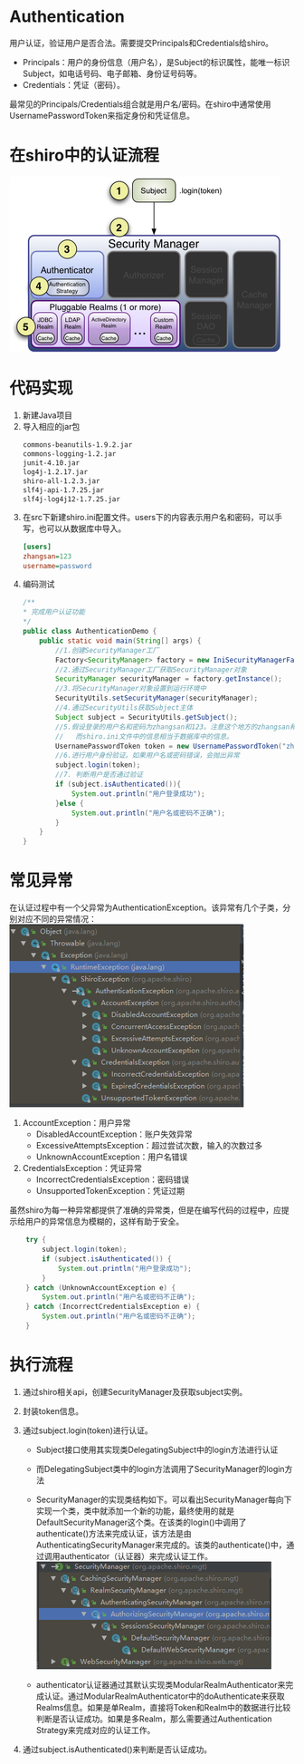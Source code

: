 # Authentication
用户认证，验证用户是否合法。需要提交Principals和Credentials给shiro。
* Principals：用户的身份信息（用户名），是Subject的标识属性，能唯一标识Subject，如电话号码、电子邮箱、身份证号码等。
* Credentials：凭证（密码）。

最常见的Principals/Credentials组合就是用户名/密码。在shiro中通常使用UsernamePasswordToken来指定身份和凭证信息。

# 在shiro中的认证流程
<img src=img/认证策略.png><br>


# 代码实现
1. 新建Java项目
2. 导入相应的jar包
    ```
    commons-beanutils-1.9.2.jar
    commons-logging-1.2.jar
    junit-4.10.jar
    log4j-1.2.17.jar
    shiro-all-1.2.3.jar
    slf4j-api-1.7.25.jar
    slf4j-log4j12-1.7.25.jar
    ```
3. 在src下新建shiro.ini配置文件。users下的内容表示用户名和密码，可以手写，也可以从数据库中导入。
    ```ini
    [users]
    zhangsan=123
    username=password
    ```
4. 编码测试
    ```java
    /**
    * 完成用户认证功能
    */
    public class AuthenticationDemo {
        public static void main(String[] args) {
            //1.创建SecurityManager工厂
            Factory<SecurityManager> factory = new IniSecurityManagerFactory("classpath:shiro.ini");
            //2.通过SecurityManager工厂获取SecurityManager对象
            SecurityManager securityManager = factory.getInstance();
            //3.将SecurityManager对象设置到运行环境中
            SecurityUtils.setSecurityManager(securityManager);
            //4.通过SecurityUtils获取Subject主体
            Subject subject = SecurityUtils.getSubject();
            //5.假设登录的用户名和密码为zhangsan和123。注意这个地方的zhangsan和123表示用户登录时的信息
            //   而shiro.ini文件中的信息相当于数据库中的信息。
            UsernamePasswordToken token = new UsernamePasswordToken("zhangsan","123");
            //6.进行用户身份验证。如果用户名或密码错误，会抛出异常
            subject.login(token);
            //7. 判断用户是否通过验证
            if (subject.isAuthenticated()){
                System.out.println("用户登录成功");
            }else {
                System.out.println("用户名或密码不正确");
            }
        }
    }

    ```

# 常见异常
在认证过程中有一个父异常为AuthenticationException。该异常有几个子类，分别对应不同的异常情况：
<br><img src=img/认证时的异常.png>
1. AccountException：用户异常
    * DisabledAccountException：账户失效异常
    * ExcessiveAttemptsException：超过尝试次数，输入的次数过多
    * UnknownAccountException：用户名错误
2. CredentialsException：凭证异常
    * IncorrectCredentialsException：密码错误
    * UnsupportedTokenException：凭证过期

虽然shiro为每一种异常都提供了准确的异常类，但是在编写代码的过程中，应提示给用户的异常信息为模糊的，这样有助于安全。
```java
    try {
        subject.login(token);
        if (subject.isAuthenticated()) {
            System.out.println("用户登录成功");
        }
    } catch (UnknownAccountException e) {
        System.out.println("用户名或密码不正确");
    } catch (IncorrectCredentialsException e) {
        System.out.println("用户名或密码不正确");
    }
```

# 执行流程
1. 通过shiro相关api，创建SecurityManager及获取subject实例。

2. 封装token信息。
3. 通过subject.login(token)进行认证。
    * Subject接口使用其实现类DelegatingSubject中的login方法进行认证

    * 而DelegatingSubject类中的login方法调用了SecurityManager的login方法
    * SecurityManager的实现类结构如下。可以看出SecurityManager每向下实现一个类，类中就添加一个新的功能，最终使用的就是DefaultSecurityManager这个类。在该类的login()中调用了authenticate()方法来完成认证，该方法是由AuthenticatingSecurityManager来完成的。该类的authenticate()中，通过调用authenticator（认证器）来完成认证工作。
    <br><img src=img/SecurityManager的结构.png>
    * authenticator认证器通过其默认实现类ModularRealmAuthenticator来完成认证。通过ModularRealmAuthenticator中的doAuthenticate来获取Realms信息。如果是单Realm，直接将Token和Realm中的数据进行比较判断是否认证成功。如果是多Realm，那么需要通过Authentication Strategy来完成对应的认证工作。
4. 通过subject.isAuthenticated()来判断是否认证成功。

